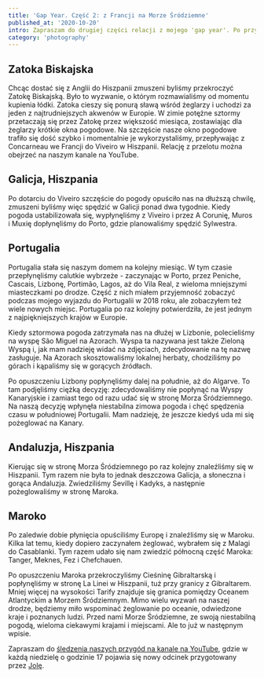 ```yaml
---
title: 'Gap Year. Część 2: z Francji na Morze Śródziemne'
published_at: '2020-10-20'
intro: Zapraszam do drugiej części relacji z mojego 'gap year'. Po przygodach opisanych w poprzednim wpisie nadszedł czas na opuszczenie Francji, przekroczenie Zatoki Biskajskiej i żeglugę po Oceanie Atlantyckim aż do Morza Śródziemnego.
category: 'photography'
---
```


## Zatoka Biskajska

Chcąc dostać się z Anglii do Hiszpanii zmuszeni byliśmy przekroczyć Zatokę Biskajską. Było to wyzwanie, o którym rozmawialiśmy od momentu kupienia łódki. Zatoka cieszy się ponurą sławą wśród żeglarzy i uchodzi za jeden z najtrudniejszych akwenów w Europie. W zimie potężne sztormy przetaczają się przez Zatokę przez większość miesiąca, zostawiając dla żeglarzy krótkie okna pogodowe. Na szczęście nasze okno pogodowe trafiło się dość szybko i momentalnie je wykorzystaliśmy, przepływając z Concarneau we Francji do Viveiro w Hiszpanii. Relację z przelotu można obejrzeć na naszym kanale na YouTube.

<video-lazy id="kyLolriKhbI"></video-lazy>

<photo-lazy src="/stories/z-francji-na-morze-srodziemne/606.jpg" padding-bottom="66.666"></photo-lazy>

## Galicja, Hiszpania

Po dotarciu do Viveiro szczęście do pogody opuściło nas na dłuższą chwilę, zmuszeni byliśmy więc spędzić w Galicji ponad dwa tygodnie. Kiedy pogoda ustabilizowała się, wypłynęliśmy z Viveiro i przez A Corunię, Muros i Muxię dopłynęliśmy do Porto, gdzie planowaliśmy spędzić Sylwestra.

<photo-lazy src="/stories/z-francji-na-morze-srodziemne/609.jpg" padding-bottom="66.666"></photo-lazy>

<photo-lazy src="/stories/z-francji-na-morze-srodziemne/610.jpg" padding-bottom="150"></photo-lazy>

<photo-lazy src="/stories/z-francji-na-morze-srodziemne/611.jpg" padding-bottom="66.666"></photo-lazy>

<photo-lazy src="/stories/z-francji-na-morze-srodziemne/612.jpg" padding-bottom="66.666"></photo-lazy>

<photo-lazy src="/stories/z-francji-na-morze-srodziemne/613.jpg" padding-bottom="66.666"></photo-lazy>

<photo-lazy src="/stories/z-francji-na-morze-srodziemne/614.jpg" padding-bottom="66.666"></photo-lazy>

## Portugalia

Portugalia stała się naszym domem na kolejny miesiąc. W tym czasie przepłynęliśmy calutkie wybrzeże - zaczynając w Porto, przez Peniche, Cascais, Lizbonę, Portimão, Lagos, aż do Vila Real, z wieloma mniejszymi miasteczkami po drodze. Część z nich miałem przyjemność zobaczyć podczas <nuxt-link to="/blog/portugal-from-south-to-north">mojego wyjazdu do Portugalii w 2018 roku</nuxt-link>, ale zobaczyłem też wiele nowych miejsc. Portugalia po raz kolejny potwierdziła, że jest jednym z najpiękniejszych krajów w Europie.

<photo-lazy src="/stories/z-francji-na-morze-srodziemne/617.jpg" padding-bottom="66.666"></photo-lazy>

<photo-lazy src="/stories/z-francji-na-morze-srodziemne/618.jpg" padding-bottom="66.666"></photo-lazy>

<photo-lazy src="/stories/z-francji-na-morze-srodziemne/619.jpg" padding-bottom="150"></photo-lazy>

<photo-lazy src="/stories/z-francji-na-morze-srodziemne/620.jpg" padding-bottom="150"></photo-lazy>

<photo-lazy src="/stories/z-francji-na-morze-srodziemne/621.jpg" padding-bottom="66.666"></photo-lazy>

<photo-lazy src="/stories/z-francji-na-morze-srodziemne/622.jpg" padding-bottom="150"></photo-lazy>

<photo-lazy src="/stories/z-francji-na-morze-srodziemne/623.jpg" padding-bottom="66.666"></photo-lazy>

<photo-lazy src="/stories/z-francji-na-morze-srodziemne/624.jpg" padding-bottom="150"></photo-lazy>

<photo-lazy src="/stories/z-francji-na-morze-srodziemne/625.jpg" padding-bottom="71.5"></photo-lazy>

Kiedy sztormowa pogoda zatrzymała nas na dłużej w Lizbonie, polecieliśmy na wyspę São Miguel na Azorach. Wyspa ta nazywana jest także Zieloną Wyspą i, jak mam nadzieję widać na zdjęciach, zdecydowanie na tę nazwę zasługuje. Na Azorach skosztowaliśmy lokalnej herbaty, chodziliśmy po górach i kąpaliśmy się w gorących źródłach.

<photo-lazy src="/stories/z-francji-na-morze-srodziemne/627.jpg" padding-bottom="66.666"></photo-lazy>

<photo-lazy src="/stories/z-francji-na-morze-srodziemne/628.jpg" padding-bottom="75"></photo-lazy>

<photo-lazy src="/stories/z-francji-na-morze-srodziemne/629.jpg" padding-bottom="75"></photo-lazy>

<photo-lazy src="/stories/z-francji-na-morze-srodziemne/630.jpg" padding-bottom="66.666"></photo-lazy>

Po opuszczeniu Lizbony popłynęliśmy dalej na południe, aż do Algarve. To tam podjęliśmy ciężką decyzję: zdecydowaliśmy nie popłynąć na Wyspy Kanaryjskie i zamiast tego od razu udać się w stronę Morza Śródziemnego. Na naszą decyzję wpłynęła niestabilna zimowa pogoda i chęć spędzenia czasu w południowej Portugalii. Mam nadzieję, że jeszcze kiedyś uda mi się pożeglować na Kanary.

<photo-lazy src="/stories/z-francji-na-morze-srodziemne/632.jpg" padding-bottom="66.666"></photo-lazy>

<photo-lazy src="/stories/z-francji-na-morze-srodziemne/633.jpg" padding-bottom="66.666"></photo-lazy>

## Andaluzja, Hiszpania

Kierując się w stronę Morza Śródziemnego po raz kolejny znaleźliśmy się w Hiszpanii. Tym razem nie była to jednak deszczowa Galicja, a słoneczna i gorąca Andaluzja. Zwiedziliśmy Sevillę i Kadyks, a następnie pożeglowaliśmy w stronę Maroka.

<photo-lazy src="/stories/z-francji-na-morze-srodziemne/636.jpg" padding-bottom="66.666"></photo-lazy>

<photo-lazy src="/stories/z-francji-na-morze-srodziemne/637.jpg" padding-bottom="66.666"></photo-lazy>

## Maroko

Po zaledwie dobie płynięcia opuściliśmy Europę i znaleźliśmy się w Maroku. Kilka lat temu, kiedy dopiero zaczynałem żeglować, <nuxt-link to="/blog/sailing-from-spain-to-morocco">wybrałem się z Malagi do Casablanki</nuxt-link>. Tym razem udało się nam zwiedzić północną część Maroka: Tanger, Meknes, Fez i Chefchauen.

<photo-lazy src="/stories/z-francji-na-morze-srodziemne/640.jpg" padding-bottom="66.666"></photo-lazy>

<photo-lazy src="/stories/z-francji-na-morze-srodziemne/641.jpg" padding-bottom="66.666"></photo-lazy>

<photo-lazy src="/stories/z-francji-na-morze-srodziemne/644.jpg" padding-bottom="66.666"></photo-lazy>

<photo-lazy src="/stories/z-francji-na-morze-srodziemne/645.jpg" padding-bottom="66.666"></photo-lazy>

<photo-lazy src="/stories/z-francji-na-morze-srodziemne/646.jpg" padding-bottom="66.666"></photo-lazy>

<photo-lazy src="/stories/z-francji-na-morze-srodziemne/647.jpg" padding-bottom="66.666"></photo-lazy>

<photo-lazy src="/stories/z-francji-na-morze-srodziemne/648.jpg" padding-bottom="66.666"></photo-lazy>

<photo-lazy src="/stories/z-francji-na-morze-srodziemne/649.jpg" padding-bottom="66.666"></photo-lazy>

Po opuszczeniu Maroka przekroczyliśmy Cieśninę Gibraltarską i popłynęliśmy w stronę La Linei w Hiszpanii, tuż przy granicy z Gibraltarem. Mniej więcej na wysokości Tarify znajduje się granica pomiędzy Oceanem Atlantyckim a Morzem Śródziemnym. Mimo wielu wyzwań na naszej drodze, będziemy miło wspominać żeglowanie po oceanie, odwiedzone kraje i poznanych ludzi. Przed nami Morze Śródziemne, ze swoją niestabilną pogodą, wieloma ciekawymi krajami i miejscami. Ale to już w następnym wpisie.

Zapraszam do [śledzenia naszych przygód na kanale na YouTube](https://www.youtube.com/c/SailingMoonshine), gdzie w każdą niedzielę o godzinie 17 pojawia się nowy odcinek przygotowany przez [Jolę](https://instagram.com/jolanta_lesniara/).
